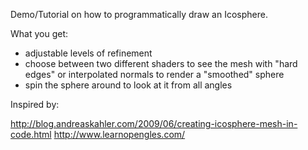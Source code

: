 Demo/Tutorial on how to programmatically draw an Icosphere.

What you get:
- adjustable levels of refinement
- choose between two different shaders to see the mesh with "hard edges" or interpolated normals to render a "smoothed" sphere
- spin the sphere around to look at it from all angles

Inspired by:

http://blog.andreaskahler.com/2009/06/creating-icosphere-mesh-in-code.html
http://www.learnopengles.com/
